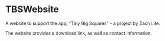 TBSWebsite
==========


A website to support the app, "Tiny Big Squares" - a project by Zach Lite.

The website provides a download link, as well as contact information.

